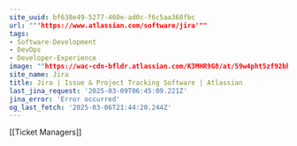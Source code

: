 ```yaml
---
site_uuid: bf638e49-5277-460e-ad0c-f6c5aa368fbc
url: ""'https://www.atlassian.com/software/jira'""
tags:
- Software-Development
- DevOps
- Developer-Experience
image: ""https://wac-cdn-bfldr.atlassian.com/K3MHR9G8/at/59w4pht5zf92bh3r6pg78v/heroCardSoftwareDev.webp?auto=webp&max_age=31536000""
site_name: Jira
title: Jira | Issue & Project Tracking Software | Atlassian
last_jina_request: '2025-03-09T06:45:09.221Z'
jina_error: 'Error occurred'
og_last_fetch: '2025-03-06T21:44:20.244Z'
---
```

[[Ticket Managers]]
